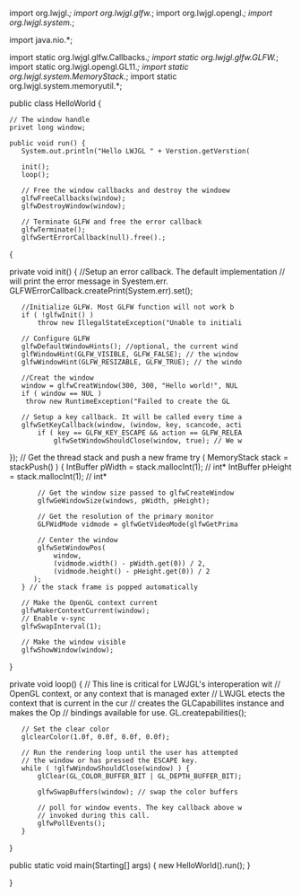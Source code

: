 import org.lwjgl.*;
import org.lwjgl.glfw.*;
import org.lwjgl.opengl.*;
import org.lwjgl.system.*;

import java.nio.*;

import static org.lwjgl.glfw.Callbacks.*;
import static org.lwjgl.glfw.GLFW.*;
import static org.lwjgl.opengl.GL11.*;
import static org.lwjgl.system.MemoryStack.*;
import static org.lwjgl.system.memoryutil.*;

public class HelloWorld {

    // The window handle
    privet long window;

    public void run() {
       System.out.println("Hello LWJGL " + Verstion.getVerstion(

       init();
       loop();
    
       // Free the window callbacks and destroy the windoew
       glfwFreeCallbacks(window);
       glfwDestroyWindow(window);

       // Terminate GLFW and free the error callback
       glfwTerminate();
       glfwSertErrorCallback(null).free().;
   {

   private void init() {
       //Setup an error callback. The default implementation
       // will print the error message in Syestem.err.
       GLFWErrorCallback.createPrint(System.err).set();

       //Initialize GLFW. Most GLFW function will not work b
       if ( !glfwInit() )
           throw new IllegalStateException("Unable to initiali

       // Configure GLFW
       glfwDefaultWindowHints(); //optional, the current wind
       glfWindowHint(GLFW_VISIBLE, GLFW_FALSE); // the window
       glfwWindowHint(GLFW_RESIZABLE, GLFW_TRUE); // the windo

       //Creat the window
       window = glfwCreatWindow(300, 300, "Hello world!", NUL
       if ( window == NUL )
        throw new RuntimeException("Failed to create the GL

       // Setup a key callback. It will be called every time a
       glfwSetKeyCallback(window, (window, key, scancode, acti
           if ( key == GLFW_KEY_ESCAPE && action == GLFW_RELEA
               glfwSetWindowShouldClose(window, true); // We w
   });
       // Get the thread stack and push a new frame
       try ( MemoryStack stack = stackPush() ) {
           IntBuffer pWidth = stack.mallocInt(1); // int*
           IntBuffer pHeight = stack.mallocInt(1); // int*

           // Get the window size passed to glfwCreateWindow
           glfwGeWindowSize(windows, pWidth, pHeight);

           // Get the resolution of the primary monitor
           GLFWidMode vidmode = glfwGetVideoMode(glfwGetPrima

           // Center the window
           glfwSetWindowPos(
               window,
               (vidmode.width() - pWidth.get(0)) / 2,
               (vidmode.height() - pHeight.get(0)) / 2
          );
       } // the stack frame is popped automatically

       // Make the OpenGL context current
       glfwMakerContextCurrent(window);
       // Enable v-sync
       glfwSwapInterval(1);
   
       // Make the window visible
       glfwShowWindow(window);
   }

   private void loop() {
       // This line is critical for LWJGL's interoperation wit 
       // OpenGL context, or any context that is managed exter 
       // LWJGL etects the context that is current in the cur
       // creates the GLCapabillites instance and makes the Op
       // bindings available for use.
       GL.createpabilities();
    
       // Set the clear color
       glclearColor(1.0f, 0.0f, 0.0f, 0.0f);
     
       // Run the rendering loop until the user has attempted
       // the window or has pressed the ESCAPE key.
       while ( !glfwWindowShouldClose(window) ) {
           glClear(GL_COLOR_BUFFER_BIT | GL_DEPTH_BUFFER_BIT);

           glfwSwapBuffers(window); // swap the color buffers

           // poll for window events. The key callback above w
           // invoked during this call.
           glfwPollEvents();
       }
   }

   public static void main(Starting[] args) {
        new HelloWorld().run();
   }

}